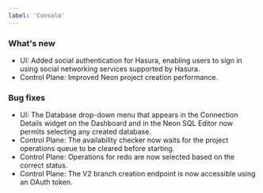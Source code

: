```yaml
---
label: 'Console'
---
```


### What's new

- UI: Added social authentication for Hasura, enabling users to sign in using social networking services supported by Hasura.
- Control Plane: Improved Neon project creation performance.

### Bug fixes

- UI: The Database drop-down menu that appears in the Connection Details widget on the Dashboard and in the Neon SQL Editor now permits selecting any created database.
- Control Plane: The availability checker now waits for the project operations queue to be cleared before starting.
- Control Plane: Operations for redo are now selected based on the correct status. 
- Control Plane: The V2 branch creation endpoint is now accessible using an OAuth token.
